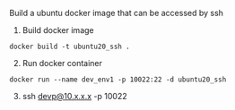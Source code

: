 Build a ubuntu docker image that can be accessed by ssh


1. Build docker image
```
docker build -t ubuntu20_ssh .
```

2. Run docker container
```
docker run --name dev_env1 -p 10022:22 -d ubuntu20_ssh
```

3. ssh devp@10.x.x.x -p 10022
